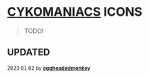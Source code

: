 # [CYKOMANIACS](https://github.com/cykomaniacs) ICONS

> TODO!

## UPDATED

<sub><kbd>2023</kbd> <kbd>01</kbd> <kbd>02</kbd> by [**eggheadedmonkey**](https://github.com/eggheadedmonkey)</sub>

